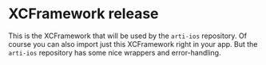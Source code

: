# XCFramework release

This is the XCFramework that will be used by the `arti-ios` repository.
Of course you can also import just this XCFramework right in your app.
But the `arti-ios` repository has some nice wrappers and error-handling.
